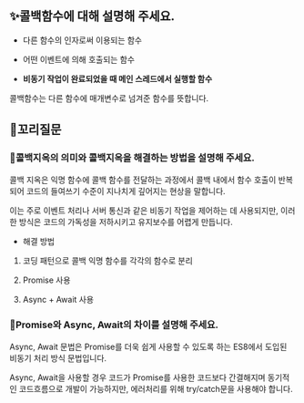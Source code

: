 ## ✨콜백함수에 대해 설명해 주세요.

- 다른 함수의 인자로써 이용되는 함수

- 어떤 이벤트에 의해 호출되는 함수

- **비동기 작업이 완료되었을 때 메인 스레드에서 실행할 함수**

콜백함수는 다른 함수에 매개변수로 넘겨준 함수를 뜻합니다.

## 🔁꼬리질문

### 🤔콜백지옥의 의미와 콜백지옥을 해결하는 방법을 설명해 주세요.

콜백 지옥은 익명 함수에 콜백 함수를 전달하는 과정에서 콜백 내에서 함수 호출이 반복되어 코드의 들여쓰기 수준이 지나치게 깊어지는 현상을 말합니다.

이는 주로 이벤트 처리나 서버 통신과 같은 비동기 작업을 제어하는 데 사용되지만, 이러한 방식은 코드의 가독성을 저하시키고 유지보수를 어렵게 만듭니다.

- 해결 방법

1. 코딩 패턴으로 콜백 익명 함수를 각각의 함수로 분리

2. Promise 사용

3. Async + Await 사용

### 🤔Promise와 Async, Await의 차이를 설명해 주세요.

Async, Await 문법은 Promise를 더욱 쉽게 사용할 수 있도록 하는 ES8에서 도입된 비동기 처리 방식 문법입니다.

Async, Await을 사용할 경우 코드가 Promise를 사용한 코드보다 간결해지며 동기적인 코드흐름으로 개발이 가능하지만, 에러처리를 위해 try/catch문을 사용해야 합니다.

